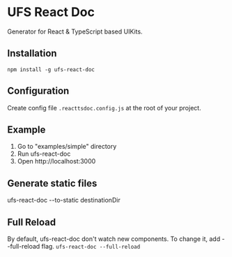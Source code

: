 UFS React Doc
============

Generator for React & TypeScript based UIKits.

## Installation
```
npm install -g ufs-react-doc
```

## Configuration
Create config file `.reacttsdoc.config.js` at the root of your project.

## Example
1. Go to "examples/simple" directory
2. Run ufs-react-doc
3. Open http://localhost:3000

## Generate static files
ufs-react-doc --to-static destinationDir

## Full Reload
By default, ufs-react-doc don't watch new components. To change it, add --full-reload flag.
```ufs-react-doc --full-reload```
